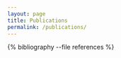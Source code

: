 ```yaml
---
layout: page
title: Publications
permalink: /publications/
---
```


{% bibliography --file references %}
